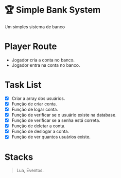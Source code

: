 # 🏆 Simple Bank System
Um simples sistema de banco

# Player Route
- Jogador cria a conta no banco.
- Jogador entra na conta no banco.

# Task List
- [x] Criar a array dos usuários.
- [x] Função de criar conta.
- [x] Função de logar conta.
- [x] Função de verificar se o usuário existe na database.
- [x] Função de verificar se a senha está correta.
- [x] Função de deletar a conta.
- [x] Função de deslogar a conta.
- [x] Função de ver quantos usuários existe.

# Stacks
> Lua,
> Eventos.
